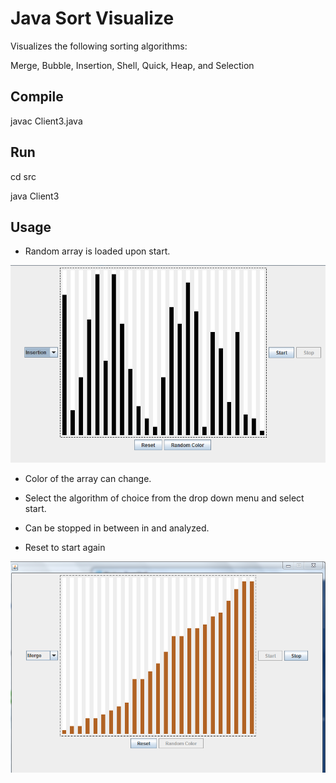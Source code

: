 # Java Sort Visualize

Visualizes the following sorting algorithms:

Merge, Bubble, Insertion, Shell, Quick, Heap, and Selection

## Compile

javac Client3.java

## Run

cd src

java Client3

## Usage

* Random array is loaded upon start.

![alt tag](https://raw.githubusercontent.com/agawande/JavaSortVisualize/master/GUI_snapshots/intial_screen.PNG)

* Color of the array can change.

* Select the algorithm of choice from the drop down menu and select start.

* Can be stopped in between in and analyzed.

* Reset to start again
 
![alt tag](https://raw.githubusercontent.com/agawande/JavaSortVisualize/master/GUI_snapshots/sorted.PNG)
